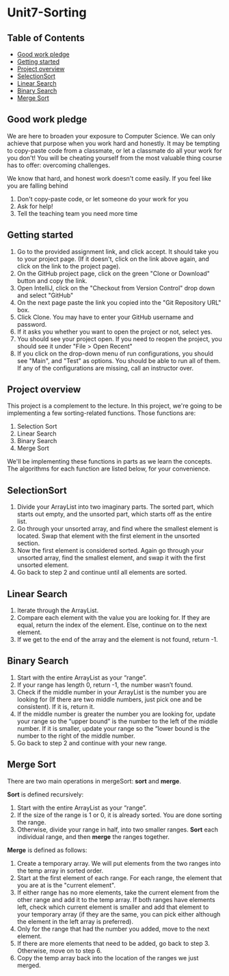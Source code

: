 # Unit7-Sorting

## Table of Contents

* [Good work pledge](#good-work-pledge)
* [Getting started](#getting-started)
* [Project overview](#project-overview)
* [SelectionSort](#selectionsort)
* [Linear Search](#linear-search)
* [Binary Search](#binary-search)
* [Merge Sort](#binary-search)

## Good work pledge

We are here to broaden your exposure to Computer Science. We can only achieve that purpose when you work
hard and honestly. It may be tempting to copy-paste code from a classmate, or let a classmate do all
your work for you don't! You will be cheating yourself from the most valuable thing course has to offer:
overcoming challenges.

We know that hard, and honest work doesn't come easily. If you feel like you are falling behind

  1. Don't copy-paste code, or let someone do your work for you
  2. Ask for help!
  3. Tell the teaching team you need more time

## Getting started

  1. Go to the provided assignment link, and click accept. It should take you to your project page.
     (If it doesn't, click on the link above again, and click on the link to the project page).
  2. On the GitHub project page, click on the green "Clone or Download" button and copy the link.
  3. Open IntelliJ, click on the "Checkout from Version Control" drop down and select "GitHub"
  4. On the next page paste the link you copied into the "Git Repository URL" box.
  5. Click Clone. You may have to enter your GitHub username and password.
  6. If it asks you whether you want to open the project or not, select yes.
  7. You should see your project open. If you need to reopen the project, you should see it under
     "File > Open Recent"
  8. If you click on the drop-down menu of run configurations, you should see "Main", and "Test" as 
     options. You should be able to run all of them. If any of the configurations are missing,
     call an instructor over.

## Project overview

This project is a complement to the lecture. In this project, we're going to be implementing a few sorting-related functions. Those functions are:
  1. Selection Sort
  2. Linear Search
  3. Binary Search
  4. Merge Sort
  
We'll be implementing these functions in parts as we learn the concepts. The algorithms for each function are listed below, for your convenience.

## SelectionSort
  1. Divide your ArrayList into two imaginary parts. The sorted part, which starts out empty, and the unsorted part, which starts off as the entire list.
  2. Go through your unsorted array, and find where the smallest element is located. Swap that element with the first element in the unsorted section. 
  3. Now the first element is considered sorted. Again go through your unsorted array, find the smallest element, and swap it with the first unsorted element.
  4. Go back to step 2 and continue until all elements are sorted.
  
## Linear Search
  1. Iterate through the ArrayList. 
  2. Compare each element with the value you are looking for. If they are equal, return the index of the element. Else, continue on to the next element.
  3. If we get to the end of the array and the element is not found, return -1.
  
## Binary Search
  1. Start with the entire ArrayList as your “range”.
  2. If your range has length 0, return -1, the number wasn’t found.
  3. Check if the middle number in your ArrayList is the number you are looking for (If there are two middle numbers, just pick one and be consistent). If it is, return it.
  4. If the middle number is greater the number you are looking for, update your range so the “upper bound” is the number to the left of the middle number. If it is smaller, update your range so the “lower bound is the number to the right of the middle number.
  5. Go back to step 2 and continue with your new range.

## Merge Sort
There are two main operations in mergeSort: **sort** and **merge**.

**Sort** is defined recursively:
  1. Start with the entire ArrayList as your “range”.
  2. If the size of the range is 1 or 0, it is already sorted. You are done sorting the range. 
  3. Otherwise, divide your range in half, into two smaller ranges. **Sort** each individual range, and then **merge** the ranges together.

**Merge** is defined as follows:
  1. Create a temporary array. We will put elements from the two ranges into the temp array in sorted order.
  2. Start at the first element of each range. For each range, the element that you are at is the "current element".
  3. If either range has no more elements, take the current element from the other range and add it to the temp array. If both ranges have elements left, check which current element is smaller and add that element to your temporary array (if they are the same, you can pick either although the element in the left array is preferred).
  4. Only for the range that had the number you added, move to the next element. 
  5. If there are more elements that need to be added, go back to step 3. Otherwise, move on to step 6.
  6. Copy the temp array back into the location of the ranges we just merged.




